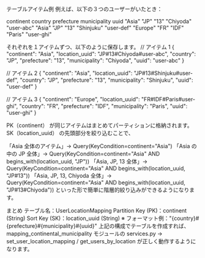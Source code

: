 テーブルアイテム例
例えば、以下の３つのユーザーがいたとき：

continent	country	prefecture	municipality	uuid
"Asia"	"JP"	"13"	"Chiyoda"	"user-abc"
"Asia"	"JP"	"13"	"Shinjuku"	"user-def"
"Europe"	"FR"	"IDF"	"Paris"	"user-ghi"

それぞれを１アイテムずつ、以下のように保存します。
// アイテム 1
{
  "continent":      "Asia",
  "location_uuid":  "JP#13#Chiyoda#user-abc",
  "country":        "JP",
  "prefecture":     "13",
  "municipality":   "Chiyoda",
  "uuid":           "user-abc"
}

// アイテム 2
{
  "continent":      "Asia",
  "location_uuid":  "JP#13#Shinjuku#user-def",
  "country":        "JP",
  "prefecture":     "13",
  "municipality":   "Shinjuku",
  "uuid":           "user-def"
}

// アイテム 3
{
  "continent":      "Europe",
  "location_uuid":  "FR#IDF#Paris#user-ghi",
  "country":        "FR",
  "prefecture":     "IDF",
  "municipality":   "Paris",
  "uuid":           "user-ghi"
}

PK（continent） が同じアイテムはまとめてパーティションに格納されます。
SK（location_uuid） の先頭部分を絞り込むことで、

「Asia 全体のアイテム」→ Query(KeyCondition=continent="Asia")
「Asia の中の JP 全体」→ Query(KeyCondition=continent="Asia" AND begins_with(location_uuid, "JP"))
「Asia, JP, 13 全体」→ Query(KeyCondition=continent="Asia" AND begins_with(location_uuid, "JP#13"))
「Asia, JP, 13, Chiyoda 全体」→ Query(KeyCondition=continent="Asia" AND begins_with(location_uuid, "JP#13#Chiyoda"))
といった形で簡単に階層的絞り込みができるようになります。

まとめ
テーブル名：UserLocationMapping
Partition Key (PK)：continent (String)
Sort Key (SK)：location_uuid (String)
※ フォーマット例："{country}#{prefecture}#{municipality}#{uuid}"
上記の構成でテーブルを作成すれば、mapping_continental_municipality モジュールの services.py → set_user_location_mapping / get_users_by_location が正しく動作するようになります。


